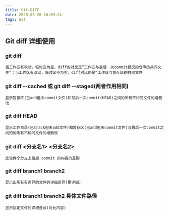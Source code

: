 ```yaml
---
title: Git-DIFF
date: 2020-03-26 16:09:24
tags: Git
---
```


## Git diff 详细使用

### git diff
    当工作区有改动，临时区为空，diff的对比是“工作区与最后一次commit提交的仓库的共同文件”；当工作区有改动，临时区不为空，diff对比的是“工作区与暂存区的共同文件

### git diff --cached 或 git diff --staged(两者作用相同)
    显示暂存区(已add但未commit文件)和最后一次commit(HEAD)之间的所有不相同文件的增删改
<!-- more -->
### git diff HEAD
    显示工作目录(已track但未add文件)和暂存区(已add但未commit文件)与最后一次commit之间的的所有不相同文件的增删改

### git diff <分支名1> <分支名2> 
    比较两个分支上最后 commit 的内容的差别

### git diff branch1 branch2
    显示出所有有差异的文件的详细差异(更详细)

### git diff branch1 branch2 具体文件路径
    显示指定文件的详细差异(对比内容)